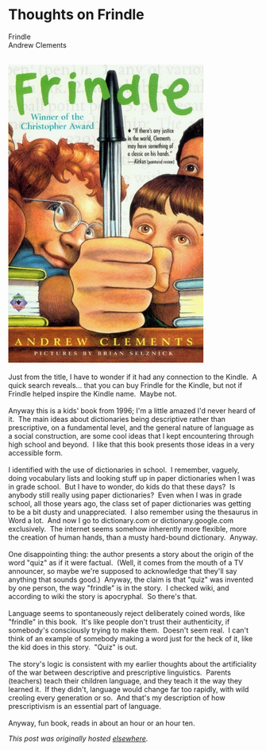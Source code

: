 # Thoughts on Frindle

<div>
<p>Frindle<br>Andrew Clements<br><br></p>
<div class="separator"><a href="frindle.jpg" imageanchor="1"><img border="0" src="frindle.jpg"></a></div>
<br>Just from the title, I have to wonder if it had any connection to the Kindle. &#160;A quick search reveals... that you can buy Frindle for the Kindle, but not if Frindle helped inspire the Kindle name. &#160;Maybe not.<br><br>Anyway this is a kids' book from 1996; I'm a little amazed I'd never heard of it. &#160;The main ideas about dictionaries being descriptive rather than prescriptive, on a fundamental level, and the general nature of language as a social construction, are some cool ideas that I kept encountering through high school and beyond. &#160;I like that this book presents those ideas in a very accessible form.<br><br>I identified with the use of dictionaries in school. &#160;I remember, vaguely, doing vocabulary lists and looking stuff up in paper dictionaries when I was in grade school. &#160;But I have to wonder, do kids do that these days? &#160;Is anybody still really using paper dictionaries? &#160;Even when I was in grade school, all those years ago, the class set of paper dictionaries was getting to be a bit dusty and unappreciated. &#160;I also remember using the thesaurus in Word a lot. &#160;And now I go to dictionary.com or dictionary.google.com exclusively. &#160;The internet seems somehow inherently more flexible, more the creation of human hands, than a musty hard-bound dictionary. &#160;Anyway.<br><br>One disappointing thing: the author presents a story about the origin of the word "quiz" as if it were factual. &#160;(Well, it comes from the mouth of a TV announcer, so maybe we're supposed to acknowledge that they'll say anything that sounds good.) &#160;Anyway, the claim is that "quiz" was invented by one person, the way "frindle" is in the story. &#160;I checked wiki, and according to wiki the story is apocryphal. &#160;So there's that.<br><br>Language seems to spontaneously reject deliberately coined words, like "frindle" in this book. &#160;It's like people don't trust their authenticity, if somebody's consciously trying to make them. &#160;Doesn't seem real. &#160;I can't think of an example of somebody making a word just for the heck of it, like the kid does in this story. &#160;"Quiz" is out.<br><br>The story's logic is consistent with my earlier thoughts about the artificiality of the war between descriptive and prescriptive linguistics. &#160;Parents (teachers) teach their children language, and they teach it the way they learned it. &#160;If they didn't, language would change far too rapidly, with wild creoling every generation or so. &#160;And that's my description of how prescriptivism is an essential part of language.<br><br>Anyway, fun book, reads in about an hour or an hour ten.</div>


*This post was originally hosted [elsewhere](http://planspace.blogspot.com/2011/01/thoughts-on-frindle.html).*
